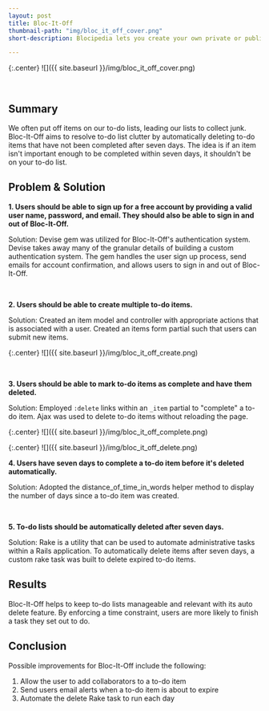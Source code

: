 ```yaml
---
layout: post
title: Bloc-It-Off
thumbnail-path: "img/bloc_it_off_cover.png"
short-description: Blocipedia lets you create your own private or public wikis.

---
```


{:.center}
![]({{ site.baseurl }}/img/bloc_it_off_cover.png)

<br>

## Summary

We often put off items on our to-do lists, leading our lists to collect junk. Bloc-It-Off aims to resolve to-do list clutter by automatically deleting to-do items that have not been completed after seven days. The idea is if an item isn't important enough to be completed within seven days, it shouldn't be on your to-do list.


## Problem & Solution

**1. Users should be able to sign up for a free account by providing a valid user name, password, and email. They should also be able to sign in and out of Bloc-It-Off.**

Solution: Devise gem was utilized for Bloc-It-Off's authentication system. Devise takes away many of the granular details of building a custom authentication system. The gem handles the user sign up process, send emails for account confirmation, and allows users to sign in and out of Bloc-It-Off.


<br>

**2. Users should be able to create multiple to-do items.**

Solution: Created an item model and controller with appropriate actions that is associated with a user. Created an items form partial such that users can submit new items.

{:.center}
![]({{ site.baseurl }}/img/bloc_it_off_create.png)

<br>

**3. Users should be able to mark to-do items as complete and have them deleted.**

Solution: Employed `:delete` links within an `_item` partial to "complete" a to-do item. Ajax was used to delete to-do items without reloading the page.

{:.center}
![]({{ site.baseurl }}/img/bloc_it_off_complete.png)


{:.center}
![]({{ site.baseurl }}/img/bloc_it_off_delete.png)


**4. Users have seven days to complete a to-do item before it's deleted automatically.** 

Solution: Adopted the distance_of_time_in_words helper method to display the number of days since a to-do item was created.


<br>

**5. To-do lists should be automatically deleted after seven days.** 

Solution: Rake is a utility that can be used to automate administrative tasks within a Rails application. To automatically delete items after seven days, a custom rake task was built to delete expired to-do items. 


## Results 

Bloc-It-Off helps to keep to-do lists manageable and relevant with its auto delete feature. By enforcing a time constraint, users are more likely to finish a task they set out to do. 


## Conclusion

Possible improvements for Bloc-It-Off include the following:

 1. Allow the user to add collaborators to a to-do item
 2. Send users email alerts when a to-do item is about to expire
 3. Automate the delete Rake task to run each day


